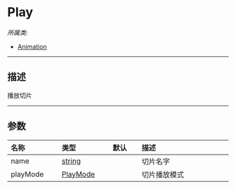 # Play

*所属类*:
* [Animation](/Api/Classes/Animation/Animation.md)
------------------------------------------------------------------------------------------
## 描述

播放切片

------------------------------------------------------------------------------------------
## 参数

|<div style="width:100px">名称</div>|<div style="width:100px">类型</div>|<div style="width:50px">默认</div>|<div style="width:350px">描述</div>|
|:---|:---|:---|:---|
|name|[string](/Api/DataType/String.md)||切片名字|
|playMode|[PlayMode](/Api/Enums/AnimationPlayMode.md)||切片播放模式|
